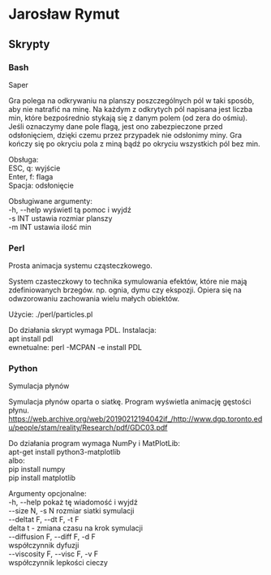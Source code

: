 # Jarosław Rymut

## Skrypty

### Bash

Saper

Gra polega na odkrywaniu na planszy poszczególnych pól w taki sposób,
aby nie natrafić na minę. Na każdym z odkrytych pól napisana jest liczba min,
które bezpośrednio stykają się z danym polem (od zera do ośmiu). Jeśli
oznaczymy dane pole flagą, jest ono zabezpieczone przed odsłonięciem,
dzięki czemu przez przypadek nie odsłonimy miny. Gra kończy się po okryciu
pola z miną bądź po okryciu wszystkich pól bez min.

Obsługa:  
  ESC, q: wyjście  
  Enter, f: flaga  
  Spacja: odsłonięcie  

Obsługiwane argumenty:  
  -h, --help      wyświetl tą pomoc i wyjdź  
  -s INT          ustawia rozmiar planszy  
  -m INT          ustawia ilość min  

### Perl

Prosta animacja systemu cząsteczkowego.

System czasteczkowy to technika symulowania efektów, które nie mają
zdefiniowanych brzegów. np. ognia, dymu czy ekspozji. Opiera się
na odwzorowaniu zachowania wielu małych obiektów.

Użycie: ./perl/particles.pl

Do działania skrypt wymaga PDL. Instalacja:  
  apt install pdl  
  ewnetualne: perl -MCPAN -e install PDL  

### Python

Symulacja płynów

Symulacja płynów oparta o siatkę. Program wyświetla animację gęstości płynu.
https://web.archive.org/web/20190212194042if_/http://www.dgp.toronto.edu/people/stam/reality/Research/pdf/GDC03.pdf

Do działania program wymaga NumPy i MatPlotLib:  
  apt-get install python3-matplotlib  
  albo:  
  pip install numpy  
  pip install matplotlib  

Argumenty opcjonalne:  
  -h, --help            pokaż tę wiadomość i wyjdź  
  --size N, -s N        rozmiar siatki symulacji  
  --deltat F, --dt F, -t F  
                        delta t - zmiana czasu na krok symulacji  
  --diffusion F, --diff F, -d F  
                        współczynnik dyfuzji  
  --viscosity F, --visc F, -v F  
                        współczynnik lepkości cieczy  
